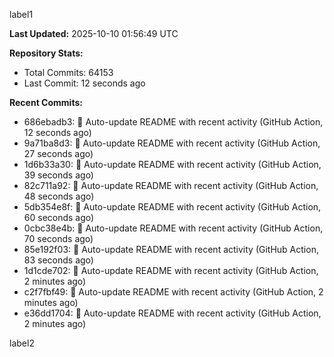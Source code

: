 
label1 
<!-- ACTIVITY_START -->
**Last Updated:** 2025-10-10 01:56:49 UTC

**Repository Stats:**
- Total Commits: 64153
- Last Commit: 12 seconds ago

**Recent Commits:**
- 686ebadb3: 🤖 Auto-update README with recent activity (GitHub Action, 12 seconds ago)
- 9a71ba8d3: 🤖 Auto-update README with recent activity (GitHub Action, 27 seconds ago)
- 1d6b33a30: 🤖 Auto-update README with recent activity (GitHub Action, 39 seconds ago)
- 82c711a92: 🤖 Auto-update README with recent activity (GitHub Action, 48 seconds ago)
- 5db354e8f: 🤖 Auto-update README with recent activity (GitHub Action, 60 seconds ago)
- 0cbc38e4b: 🤖 Auto-update README with recent activity (GitHub Action, 70 seconds ago)
- 85e192f03: 🤖 Auto-update README with recent activity (GitHub Action, 83 seconds ago)
- 1d1cde702: 🤖 Auto-update README with recent activity (GitHub Action, 2 minutes ago)
- c2f7fbf49: 🤖 Auto-update README with recent activity (GitHub Action, 2 minutes ago)
- e36dd1704: 🤖 Auto-update README with recent activity (GitHub Action, 2 minutes ago)
<!-- ACTIVITY_END -->

label2
